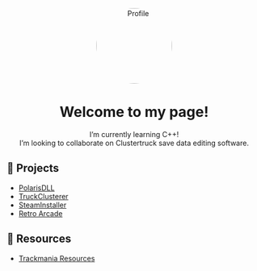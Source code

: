 <!-- Profile Picture -->
<p align="center">
  <img src="https://avatars.githubusercontent.com/u/162458898" width="150" style="border-radius: 50%;" alt="Profile"/>
</p>

<!-- Heading -->
<h1 align="center">Welcome to my page!</h1>

<!-- About Me -->
<p align="center">  
  I’m currently learning C++!  <br>
  I’m looking to collaborate on Clustertruck save data editing software.   
</p>


<!-- Links to Pages -->
## 📂 Projects
- [PolarisDLL](https://github.com/zephyrtm/PolarisDLL)
- [TruckClusterer](https://github.com/zephyrtm/Clustertruck-Save-Backupper)
- [SteamInstaller](https://github.com/zephyrtm/steaminstaller)
- [Retro Arcade](https://github.com/zephyrtm/retroarcade)
## 📂 Resources
- [Trackmania Resources](./trackmania-resources.md)
